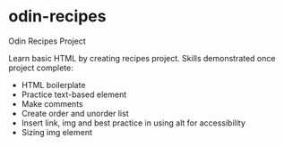 # odin-recipes
Odin Recipes Project

Learn basic HTML by creating recipes project.
Skills demonstrated once project complete:
- HTML boilerplate
- Practice text-based element
- Make comments
- Create order and unorder list
- Insert link, img and best practice in using alt for accessibility
- Sizing img element